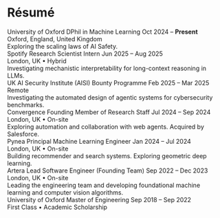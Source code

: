 # Résumé



<div class="timeline">

<div class="timeline-item">
    <span class="timeline-dot"></span>
    <div class="timeline-header">
      <span class="timeline-org">University of Oxford</span>
      <span class="timeline-role">DPhil in Machine Learning</span>
      <span class="timeline-dates">Oct 2024 – <strong class="text-accent">Present</strong></span>
    </div>
    <div class="timeline-meta">Oxford, England, United Kingdom</div>
    <div class="timeline-desc">Exploring the scaling laws of AI Safety.</div>
  </div>

  <div class="timeline-item">
    <span class="timeline-dot"></span>
    <div class="timeline-header">
      <span class="timeline-org">Spotify</span>
      <span class="timeline-role">Research Scientist Intern</span>
      <span class="timeline-dates">Jun 2025 – Aug 2025</span>
    </div>
    <div class="timeline-meta">London, UK • Hybrid</div>
    <div class="timeline-desc">Investigating mechanistic interpretability for long-context reasoning in LLMs.</div>
  </div>

  <div class="timeline-item">
    <span class="timeline-dot"></span>
    <div class="timeline-header">
      <span class="timeline-org">UK AI Security Institute (AISI)</span>
      <span class="timeline-role">Bounty Programme</span>
      <span class="timeline-dates">Feb 2025 – Mar 2025</span>
    </div>
    <div class="timeline-meta">Remote</div>
    <div class="timeline-desc">Investigating the automated design of agentic systems for cybersecurity benchmarks.</div>
  </div>

  <div class="timeline-item">
    <span class="timeline-dot"></span>
    <div class="timeline-header">
      <span class="timeline-org">Convergence</span>
      <span class="timeline-role">Founding Member of Research Staff</span>
      <span class="timeline-dates">Jul 2024 – Sep 2024</span>
    </div>
    <div class="timeline-meta">London, UK • On-site</div>
    <div class="timeline-desc">Exploring automation and collaboration with web agents. <span class="text-accent">Acquired by Salesforce</span>.</div>
  </div>

  <div class="timeline-item">
    <span class="timeline-dot"></span>
    <div class="timeline-header">
      <span class="timeline-org">Pynea</span>
      <span class="timeline-role">Principal Machine Learning Engineer</span>
      <span class="timeline-dates">Jan 2024 – Jul 2024</span>
    </div>
    <div class="timeline-meta">London, UK • On-site</div>
    <div class="timeline-desc">Building recommender and search systems. Exploring geometric deep learning.</div>
  </div>

  <div class="timeline-item">
    <span class="timeline-dot"></span>
    <div class="timeline-header">
      <span class="timeline-org">Artera</span>
      <span class="timeline-role">Lead Software Engineer (Founding Team)</span>
      <span class="timeline-dates">Sep 2022 – Dec 2023</span>
    </div>
    <div class="timeline-meta">London, UK • On-site</div>
    <div class="timeline-desc">Leading the engineering team and developing foundational machine learning and computer vision algorithms.</div>
  </div>

  <div class="timeline-item">
    <span class="timeline-dot"></span>
    <div class="timeline-header">
      <span class="timeline-org">University of Oxford</span>
      <span class="timeline-role">Master of Engineering</span>
      <span class="timeline-dates">Sep 2018 – Sep 2022</span>
    </div>
    <div class="timeline-meta">First Class • Academic Scholarship</div>
  </div>
</div>